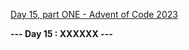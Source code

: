 [Day 15, part ONE - Advent of Code 2023](https://adventofcode.com/2023/day/15)

**--- Day 15 : XXXXXX ---**

